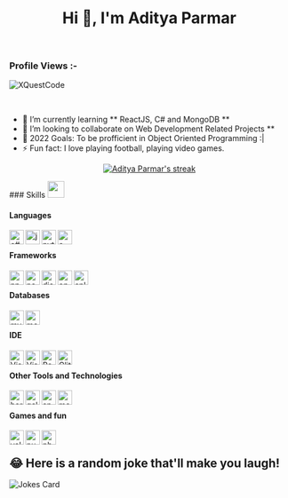 <h1 align="center">Hi 👋, I'm Aditya Parmar</h1>

<br>
<p align="right"> <h3>Profile Views :-</h3> <img src="https://komarev.com/ghpvc/?username=XQuestCode&label=Profile%20views&color=0e75b6&style=flat"
alt="XQuestCode" /> 
</p>

<br>

- 🌱 I’m currently learning ** ReactJS, C# and MongoDB **
- 👯 I’m looking to collaborate on Web Development Related Projects **
- 🥅 2022 Goals: To be profficient in Object Oriented Programming :|
- ⚡ Fun fact: I love playing football, playing video games.

<p align="center">
    <a href="https://github.com/XQuestCode/github-readme-streak-stats">
        <img title="🔥 Get streak stats for your profile at git.io/streak-stats" alt="Aditya Parmar's streak" src="https://github-readme-streak-stats.herokuapp.com/?user=XQuestCode&theme=black-ice&hide_border=true&stroke=0000&background=060A0CD0"/>
    </a>
</p>
### Skills <img src="https://media.giphy.com/media/iY8CRBdQXODJSCERIr/giphy.gif" width="30px">&nbsp; 

<h4> Languages </h4>
<span> 

<img align="left" alt="c#" width="26px" src="https://i.imgur.com/loWAHjB.png" />
<img align="left" alt="js" width="26px" src="https://i.imgur.com/3u1wzwE.png" />
<img align="left" alt="python" width="26px" src="https://i.imgur.com/C71VspT.png" />
<img align="left" alt="c++" width="26px" src="https://i.imgur.com/YMXeZ6b.png" /> <br />
</span>

<h4> Frameworks </h4>
<span>

<img align="left" alt="npm" width="26px" src="https://i.imgur.com/Zt8IlvG.png" />
<img align="left" alt="nodejs" width="26px" src="https://i.imgur.com/lPPZ3AO.png" />
<img align="left" alt="discordjs" width="26px" src="https://i.imgur.com/rccpTOp.png" />
<img align="left" alt="opencv" width="26px"  src="https://i.imgur.com/cgMOqRS.png">
<img align="left" alt="splashkit" width="26px"  src="https://i.imgur.com/WnoKlPc.png"><br />

</span>

<h4> Databases </h4>
<span>
  <img align="left" alt="mysql" width="26px" src="https://i.imgur.com/sG9on5P.png">
   <img align="left" alt="mongodb" width="26px" src="https://imgur.com/xN5cFRr.png" /> <br />
</span>

<h4> IDE </h4>
<span>
<img align="left" alt="Visual Studio Code" width="26px" src="https://i.imgur.com/LwSdAlE.png" />
<img align="left" alt="Visual Studio" width="26px" src="https://i.imgur.com/SepzwEU.png" />
<img align="left" alt="Repl.it" width="26px" src="https://i.imgur.com/3DqvI5F.png" />
<img align="left" alt="Glitch" width="26px" src="https://i.imgur.com/96ku0wz.png" /><br />
</span> 



<h4> Other Tools and Technologies </h4>
<span>
<img align="left" alt="heroku" width="26px" src="https://i.imgur.com/v9IRHGV.png" />
<img align="left" alt="gcloud" width="26px"  src="https://i.imgur.com/qHpvfwl.png">
<img align="left" alt="spotify" width="26px"  src="https://i.imgur.com/k2g1mS2.png">
<img align="left" alt="mediapipe" width="26px"  src="https://i.imgur.com/4qqDxKA.png"><br />
</span>

<h4> Games and fun </h4>
<span>
<img align="left" alt="valorant" width="26px" src="https://i.imgur.com/GFLGhGT.png" />
<img align="left" alt="pubg" width="26px"  src="https://i.imgur.com/3RoZXse.jpg">
<img align="left" alt="photoshop" width="26px"  src="https://i.imgur.com/YGoGk2U.png"><br />

</span>
    
## 😂 Here is a random joke that'll make you laugh!
![Jokes Card](https://readme-jokes.vercel.app/api)
